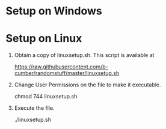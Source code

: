# Setup on Windows

# Setup on Linux
1. Obtain a copy of linuxsetup.sh. This script is available at 
    
    https://raw.githubusercontent.com/b-cumber/randomstuff/master/linuxsetup.sh
2. Change User Permissions on the file to make it executable. 
    
    chmod 744 linuxsetup.sh
3. Execute the file. 
    
    ./linuxsetup.sh
